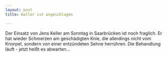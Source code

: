 ```yaml
---
layout: post
title: Keller ist angeschlagen

---
```


Der Einsatz von Jens Keller am Sonntag in Saarbrücken ist noch fraglich. Er hat wieder Schmerzen am geschädigten Knie, die allerdings nicht vom Knorpel, sondern von einer entzündeten Sehne herrühren. Die Behandlung läuft - jetzt heißt es abwarten...


